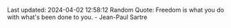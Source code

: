 Last updated: 2024-04-02 12:58:12
Random Quote: Freedom is what you do with what's been done to you. - Jean-Paul Sartre